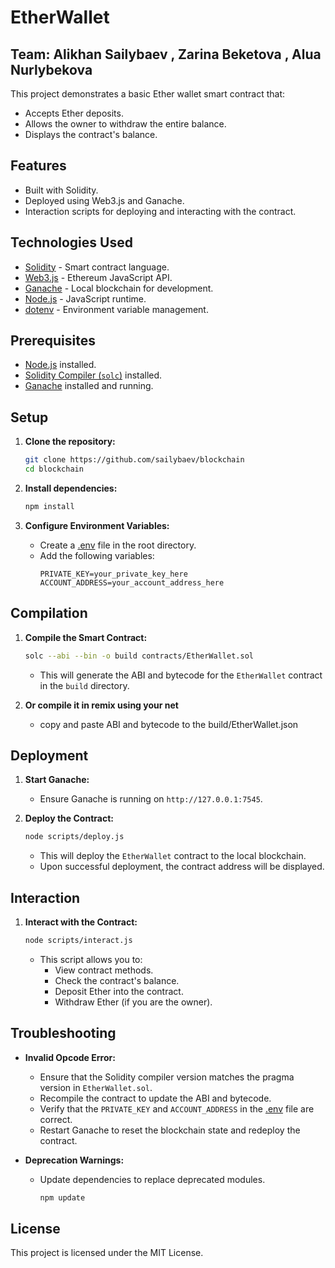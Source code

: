 # EtherWallet

## Team: Alikhan Sailybaev , Zarina Beketova , Alua Nurlybekova

This project demonstrates a basic Ether wallet smart contract that:
- Accepts Ether deposits.
- Allows the owner to withdraw the entire balance.
- Displays the contract's balance.

## Features
- Built with Solidity.
- Deployed using Web3.js and Ganache.
- Interaction scripts for deploying and interacting with the contract.

## Technologies Used
- [Solidity](https://www.soliditylang.org/) - Smart contract language.
- [Web3.js](https://web3js.readthedocs.io/) - Ethereum JavaScript API.
- [Ganache](https://www.trufflesuite.com/ganache) - Local blockchain for development.
- [Node.js](https://nodejs.org/) - JavaScript runtime.
- [dotenv](https://www.npmjs.com/package/dotenv) - Environment variable management.

## Prerequisites
- [Node.js](https://nodejs.org/) installed.
- [Solidity Compiler (`solc`)](https://docs.soliditylang.org/en/v0.8.17/installing-solidity.html) installed.
- [Ganache](https://www.trufflesuite.com/ganache) installed and running.

## Setup

1. **Clone the repository:**
    ```bash
    git clone https://github.com/sailybaev/blockchain
    cd blockchain
    ```

2. **Install dependencies:**
    ```bash
    npm install
    ```

3. **Configure Environment Variables:**
    - Create a [.env](http://_vscodecontentref_/0) file in the root directory.
    - Add the following variables:
      ```env
      PRIVATE_KEY=your_private_key_here
      ACCOUNT_ADDRESS=your_account_address_here
      ```

## Compilation

1. **Compile the Smart Contract:**
    ```bash
    solc --abi --bin -o build contracts/EtherWallet.sol
    ```

    - This will generate the ABI and bytecode for the `EtherWallet` contract in the `build` directory.

1. **Or compile it in remix using your net**    
    
    - copy and paste ABI and bytecode to the build/EtherWallet.json


## Deployment

1. **Start Ganache:**
    - Ensure Ganache is running on `http://127.0.0.1:7545`.

2. **Deploy the Contract:**
    ```bash
    node scripts/deploy.js
    ```
    - This will deploy the `EtherWallet` contract to the local blockchain.
    - Upon successful deployment, the contract address will be displayed.

## Interaction

1. **Interact with the Contract:**
    ```bash
    node scripts/interact.js
    ```
    - This script allows you to:
      - View contract methods.
      - Check the contract's balance.
      - Deposit Ether into the contract.
      - Withdraw Ether (if you are the owner).

## Troubleshooting

- **Invalid Opcode Error:**
  - Ensure that the Solidity compiler version matches the pragma version in `EtherWallet.sol`.
  - Recompile the contract to update the ABI and bytecode.
  - Verify that the `PRIVATE_KEY` and `ACCOUNT_ADDRESS` in the [.env](http://_vscodecontentref_/2) file are correct.
  - Restart Ganache to reset the blockchain state and redeploy the contract.

- **Deprecation Warnings:**
  - Update dependencies to replace deprecated modules.
    ```bash
    npm update
    ```


## License

This project is licensed under the MIT License.